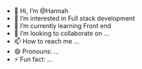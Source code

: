 - 👋 Hi, I’m @Hannah
- 👀 I’m interested in Full stack development 
- 🌱 I’m currently learning Front end
- 💞️ I’m looking to collaborate on ...
- 📫 How to reach me ...
- 😄 Pronouns: ...
- ⚡ Fun fact: ...

<!---
mellisaopeoluwa/mellisaopeoluwa is a ✨ special ✨ repository because its `README.md` (this file) appears on your GitHub profile.
You can click the Preview link to take a look at your changes.
--->
